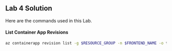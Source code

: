 ## Lab 4 Solution

Here are the commands used in this Lab.

#### List Container App Revisions

```bash
az containerapp revision list -g $RESOURCE_GROUP -n $FRONTEND_NAME -o table
```